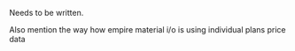 Needs to be written.

Also mention the way how empire material i/o is using individual plans price data
